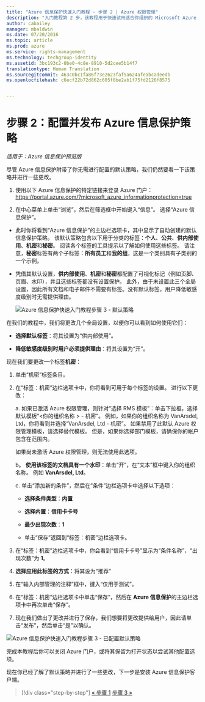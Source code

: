 ```yaml
---
title: "Azure 信息保护快速入门教程 - 步骤 2 | Azure 权限管理"
description: "入门教程第 2 步，该教程用于快速试用适合你组织的 Microsoft Azure 信息保护，只需 4 个步骤，所需时间不到 15 分钟。"
author: cabailey
manager: mbaldwin
ms.date: 07/20/2016
ms.topic: article
ms.prod: azure
ms.service: rights-management
ms.technology: techgroup-identity
ms.assetid: 3bc193c2-0be0-4c8e-8910-5d2cee5b14f7
translationtype: Human Translation
ms.sourcegitcommit: 463c0bc1fa86f73e2623faf5a624afeabcadeedb
ms.openlocfilehash: c6ecf22b72d862c605f8be2ab1f75fd2126f8575


---
```


# 步骤 2：配置并发布 Azure 信息保护策略

*适用于：Azure 信息保护预览版*

尽管 Azure 信息保护附带了你无需进行配置的默认策略，我们仍然要看一下该策略并进行一些更改。

1. 使用以下 Azure 信息保护的特定链接来登录 Azure 门户：https://portal.azure.com/?microsoft_azure_informationprotection=true
 
2. 在中心菜单上单击“浏览”，然后在筛选框中开始键入“信息”。 选择“Azure 信息保护”。

- 此时你将看到“Azure 信息保护”的主边栏选项卡，其中显示了自动创建的默认信息保护策略。 该默认策略包含以下用于分类的标签：**个人**、**公共**、**供内部使用**、**机密**和**秘密**。 阅读各个标签的工具提示以了解如何使用这些标签。 请注意，**秘密**标签有两个子标签：**所有员工**和**我的组**，这是一个类别具有子类别的一个示例。

- 凭借其默认设置，**供内部使用**、**机密**和**秘密**都配置了可视化标记（例如页脚、页眉、水印），并且这些标签都没有设置保护。 此外，由于未设置此三个全局设置，因此所有文档和电子邮件不需要有标签。没有默认标签，用户降低敏感度级别时无需提供理由。

    ![Azure 信息保护快速入门教程步骤 3 - 默认策略](../media/info-protect-policy.png)

在我们的教程中，我们将更改几个全局设置，以便你可以看到如何使用它们：

-  **选择默认标签**：将其设置为“供内部使用”。

- **降低敏感度级别时用户必须提供理由**：将其设置为“开”。

现在我们要更改一个标签**机密**：

1. 单击“机密”标签条目。

2. 在“标签：机密”边栏选项卡中，你将看到可用于每个标签的设置。 进行以下更改：

    a. 如果已激活 Azure 权限管理，则针对“选择 RMS 模板”：单击下拉框，选择默认模板“\<你的组织名称 > - 机密”。 例如，如果你的组织名称为 VanArsdel, Ltd，你将看到并选择“VanArsdel, Ltd - 机密”。 如果禁用了此默认 Azure 权限管理模板，请选择替代模板。 但是，如果你选择部门模板，请确保你的帐户包含在范围内。

    如果尚未激活 Azure 权限管理，则无法使用此选项。

    b。 **使用该标签的文档具有一个水印**：单击“开”，在“文本”框中键入你的组织名称。 例如 **VanArsdel, Ltd**。 

    c. 单击“添加新的条件”，然后在“条件”边栏选项卡中选择以下选项：

    - **选择条件类型**：**内置**

    - **选择内置**：**信用卡卡号**

    - **最少出现次数**：**1**

    - 单击“保存”返回到“标签：机密”边栏选项卡。

3. 在“标签：机密”边栏选项卡中，你会看到“信用卡卡号”显示为“条件名称”，“出现次数”为 **1**。

4. **选择应用此标签的方式**：将其设为“推荐”

5. 在“输入内部管理的注释”框中，键入“仅用于测试”。

6. 在“标签：机密”边栏选项卡中单击“保存”，然后在 **Azure 信息保护**的主边栏选项卡中再次单击“保存”。

7. 现在我们做出了更改并进行了保存，我们想要将更改提供给用户，因此请单击“发布”，然后单击“是”以确认。

![Azure 信息保护快速入门教程步骤 3 - 已配置默认策略](../media/info-protect-policy-configured.png)

完成本教程后你可以关闭 Azure 门户，或将其保留为打开状态以尝试其他配置选项。

现在你已经了解了默认策略并进行了一些更改，下一步是安装 Azure 信息保护客户端。


>[!div class="step-by-step"]
[&#171; 步骤 1](infoprotect-tutorial-step1.md)
[步骤 3 &#187;](infoprotect-tutorial-step3.md)


<!--HONumber=Jul16_HO3-->


